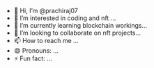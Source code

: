 - 👋 Hi, I’m @prachiraj07
- 👀 I’m interested in coding and nft ...
- 🌱 I’m currently learning blockchain workings...
- 💞️ I’m looking to collaborate on nft projects...
- 📫 How to reach me ...
- 😄 Pronouns: ...
- ⚡ Fun fact: ...

<!---
prachiraj07/prachiraj07 is a ✨ special ✨ repository because its `README.md` (this file) appears on your GitHub profile.
You can click the Preview link to take a look at your changes.
--->
